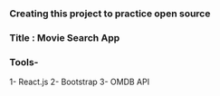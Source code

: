 ### Creating this project to practice open source

### Title : Movie Search App

### Tools-

1- React.js
2- Bootstrap
3- OMDB API
